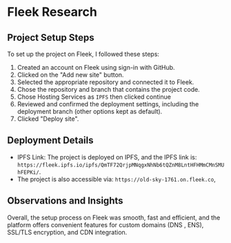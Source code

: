 # Fleek Research

## Project Setup Steps
To set up the project on Fleek, I followed these steps:

1. Created an account on Fleek using sign-in with GitHub.
2. Clicked on the "Add new site" button.
3. Selected the appropriate repository and connected it to Fleek.
4. Chose the repository and branch that contains the project code.
5. Chose Hosting Services as ```IPFS``` then clicked continue
6. Reviewed and confirmed the deployment settings, including the deployment branch (other options kept as default).
7. Clicked "Deploy site".


## Deployment Details

- IPFS Link: The project is deployed on IPFS, and the IPFS link is: `https://fleek.ipfs.io/ipfs/QmTF72QrjpMNqgxNhNb6tQZnM8LntHFHMmCMnSMUhFEPKi/`.
- The project is also accessible via: `https://old-sky-1761.on.fleek.co`, 

## Observations and Insights

Overall, the setup process on Fleek was smooth, fast and efficient, and the platform offers convenient features for custom domains (DNS , ENS), SSL/TLS encryption, and CDN integration.

